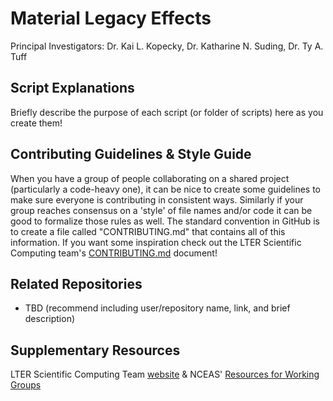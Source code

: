 # Material Legacy Effects

Principal Investigators: Dr. Kai L. Kopecky, Dr. Katharine N. Suding, Dr. Ty A. Tuff

## Script Explanations

Briefly describe the purpose of each script (or folder of scripts) here as you create them!

## Contributing Guidelines & Style Guide

When you have a group of people collaborating on a shared project (particularly a code-heavy one), it can be nice to create some guidelines to make sure everyone is contributing in consistent ways. Similarly if your group reaches consensus on a 'style' of file names and/or code it can be good to formalize those rules as well. The standard convention in GitHub is to create a file called "CONTRIBUTING.md" that contains all of this information. If you want some inspiration check out the LTER Scientific Computing team's [CONTRIBUTING.md](https://github.com/lter/scicomp/blob/main/CONTRIBUTING.md) document!

## Related Repositories

- TBD (recommend including user/repository name, link, and brief description)

## Supplementary Resources

LTER Scientific Computing Team [website](https://lter.github.io/scicomp/) & NCEAS' [Resources for Working Groups](https://www.nceas.ucsb.edu/working-group-resources)
